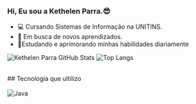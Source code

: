 ### Hi, Eu sou a Kethelen Parra.😎
- 💻 Cursando Sistemas de Informação na UNITINS.
- 🚀 Em busca de novos aprendizados.
- <p1>📔Estudando e aprimorando minhas habilidades diariamente</p1><br/>

![Kethelen Parra GitHub Stats](https://github-readme-stats.vercel.app/api?username=KethelenParra&theme=algolia&show_icons=true)
![Top Langs](https://github-readme-stats.vercel.app/api/top-langs/?username=KethelenParra&theme=algolia)

<br/>
## Tecnologia que ultilizo
<div><br/>
  <img align="center" alt="Java" src="https://img.shields.io/badge/Java-ED8B00?style=for-the-badge&logo=openjdk&logoColor=white" />
</div>
